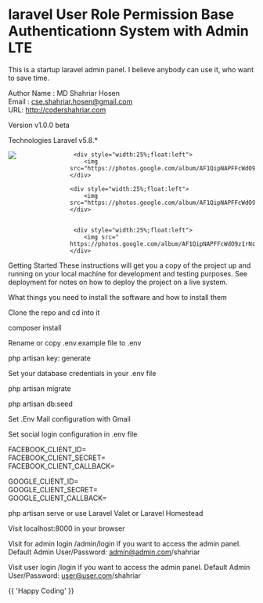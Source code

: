 # laravel User Role Permission Base Authenticationn System with Admin LTE

This is a startup laravel admin panel. I believe anybody can use it, who want to save time.

Author
Name : MD Shahriar Hosen  <br>
Email : cse.shahriar.hosen@gmail.com  <br> 
URL: http://codershahriar.com <br>

Version
v1.0.0 beta

Technologies
Laravel v5.8.*

<div style="width:100%">
    <div style="width:25%;float:left">
        <img src="https://photos.google.com/album/AF1QipNAPFFcWdO9z1rNc5DHJ2bchT1qRyLpg_9Iojq3/photo/AF1QipPjoc7Y1jJfWIaCnfr1L3LQafCxRnt3ZZbm0y5q">
    </div>  
    
     <div style="width:25%;float:left">
        <img src="https://photos.google.com/album/AF1QipNAPFFcWdO9z1rNc5DHJ2bchT1qRyLpg_9Iojq3/photo/AF1QipOm0IGP39yW1KSwoAuopnk91b7qwViX2fsLvhaz">
    </div>
    
    <div style="width:25%;float:left">
        <img src="https://photos.google.com/album/AF1QipNAPFFcWdO9z1rNc5DHJ2bchT1qRyLpg_9Iojq3/photo/AF1QipM9rERxWvir2Fkd8RxaDACxR4EDZQHnaXLGIxrI">
    </div>
    
    
     <div style="width:25%;float:left">
        <img src=" https://photos.google.com/album/AF1QipNAPFFcWdO9z1rNc5DHJ2bchT1qRyLpg_9Iojq3/photo/AF1QipMiyh4_tqD1T1pKgbrCmyiqBU50KIt77wezQN_J">
    </div>
    
</div>



Getting Started
These instructions will get you a copy of the project up and running on your local machine for development and testing purposes. See deployment for notes on how to deploy the project on a live system.

What things you need to install the software and how to install them

Clone the repo and cd into it

composer install

Rename or copy .env.example file to .env

php artisan key: generate

Set your database credentials in your .env file

php artisan migrate

php artisan db:seed

Set .Env Mail configuration with Gmail

Set social login configuration in .env file <br>

FACEBOOK_CLIENT_ID= <br>
FACEBOOK_CLIENT_SECRET= <br>
FACEBOOK_CLIENT_CALLBACK= <br>

GOOGLE_CLIENT_ID= <br>
GOOGLE_CLIENT_SECRET= <br>
GOOGLE_CLIENT_CALLBACK= <br>

php artisan serve or use Laravel Valet or Laravel Homestead

Visit localhost:8000 in your browser

Visit for admin login /admin/login if you want to access the admin panel. Default Admin User/Password: admin@admin.com/shahriar

Visit user login /login if you want to access the admin panel. Default Admin User/Password: user@user.com/shahriar

{{ 'Happy Coding' }}  

